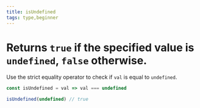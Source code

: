 ```yaml
---
title: isUndefined
tags: type,beginner
---
```


# Returns `true` if the specified value is `undefined`, `false` otherwise.

Use the strict equality operator to check if `val` is equal to `undefined`.

```js
const isUndefined = val => val === undefined
```

```js
isUndefined(undefined) // true
```

